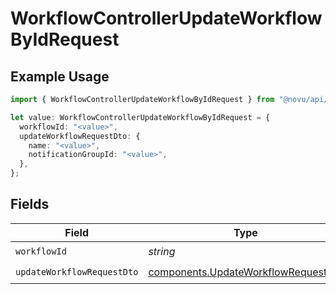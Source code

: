 # WorkflowControllerUpdateWorkflowByIdRequest

## Example Usage

```typescript
import { WorkflowControllerUpdateWorkflowByIdRequest } from "@novu/api/models/operations";

let value: WorkflowControllerUpdateWorkflowByIdRequest = {
  workflowId: "<value>",
  updateWorkflowRequestDto: {
    name: "<value>",
    notificationGroupId: "<value>",
  },
};
```

## Fields

| Field                                                                                      | Type                                                                                       | Required                                                                                   | Description                                                                                |
| ------------------------------------------------------------------------------------------ | ------------------------------------------------------------------------------------------ | ------------------------------------------------------------------------------------------ | ------------------------------------------------------------------------------------------ |
| `workflowId`                                                                               | *string*                                                                                   | :heavy_check_mark:                                                                         | N/A                                                                                        |
| `updateWorkflowRequestDto`                                                                 | [components.UpdateWorkflowRequestDto](../../models/components/updateworkflowrequestdto.md) | :heavy_check_mark:                                                                         | N/A                                                                                        |